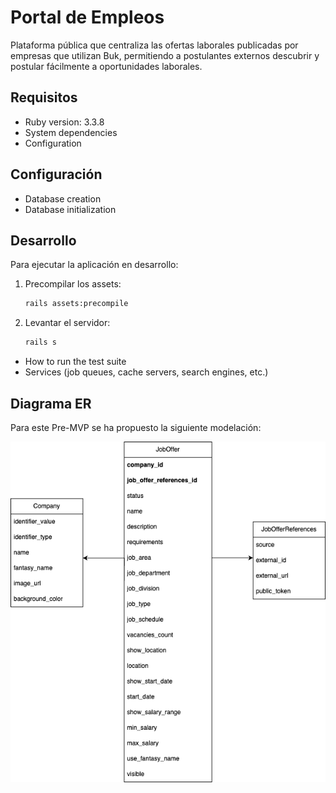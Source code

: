 # Portal de Empleos

Plataforma pública que centraliza las ofertas laborales publicadas por empresas que utilizan Buk, permitiendo a postulantes externos descubrir y postular fácilmente a oportunidades laborales.

## Requisitos

* Ruby version: 3.3.8
* System dependencies
* Configuration

## Configuración

* Database creation
* Database initialization

## Desarrollo

Para ejecutar la aplicación en desarrollo:

1. Precompilar los assets:

   ```bash
   rails assets:precompile
   ```
2. Levantar el servidor:

   ```bash
   rails s
   ```

* How to run the test suite
* Services (job queues, cache servers, search engines, etc.)

## Diagrama ER

Para este Pre-MVP se ha propuesto la siguiente modelación:

![1749233745960](image/README/1749233745960.png)

